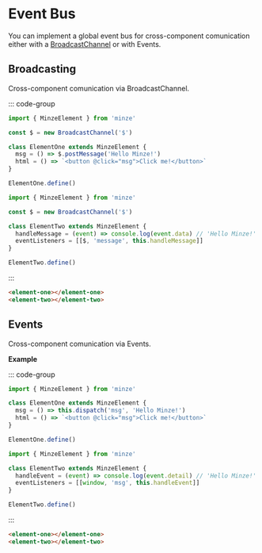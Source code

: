 # Event Bus

You can implement a global event bus for cross-component comunication either with a [BroadcastChannel](https://developer.mozilla.org/docs/Web/API/BroadcastChannel) or with Events.

## Broadcasting

Cross-component comunication via BroadcastChannel.

::: code-group

```js [element-one]
import { MinzeElement } from 'minze'

const $ = new BroadcastChannel('$')

class ElementOne extends MinzeElement {
  msg = () => $.postMessage('Hello Minze!')
  html = () => `<button @click="msg">Click me!</button>`
}

ElementOne.define()
```

```js [element-two]
import { MinzeElement } from 'minze'

const $ = new BroadcastChannel('$')

class ElementTwo extends MinzeElement {
  handleMessage = (event) => console.log(event.data) // 'Hello Minze!'
  eventListeners = [[$, 'message', this.handleMessage]]
}

ElementTwo.define()
```

:::

<!-- prettier-ignore-start -->
```html
<element-one></element-one>
<element-two></element-two>
```
<!-- prettier-ignore-end -->

## Events

Cross-component comunication via Events.

**Example**

::: code-group

```js [element-one]
import { MinzeElement } from 'minze'

class ElementOne extends MinzeElement {
  msg = () => this.dispatch('msg', 'Hello Minze!')
  html = () => `<button @click="msg">Click me!</button>`
}

ElementOne.define()
```

```js [element-two]
import { MinzeElement } from 'minze'

class ElementTwo extends MinzeElement {
  handleEvent = (event) => console.log(event.detail) // 'Hello Minze!'
  eventListeners = [[window, 'msg', this.handleEvent]]
}

ElementTwo.define()
```

:::

<!-- prettier-ignore-start -->
```html
<element-one></element-one>
<element-two></element-two>
```
<!-- prettier-ignore-end -->
